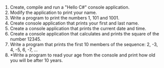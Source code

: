 1. Create, compile and run a "Hello C#" console application.
2. Modify the application to print your name.
3. Write a program to print the numbers 1, 101 and 1001.
4. Create console application that prints your first and last name.
5. Create a console application that prints the current date and time.
6. Create a console application that calculates and prints the square of the number 12345.
7. Write a program that prints the first 10 members of the sequence: 2, -3, 4, -5, 6, -7, ...
8. *Write a program to read your age from the console and print how old you will be after 10 years.
